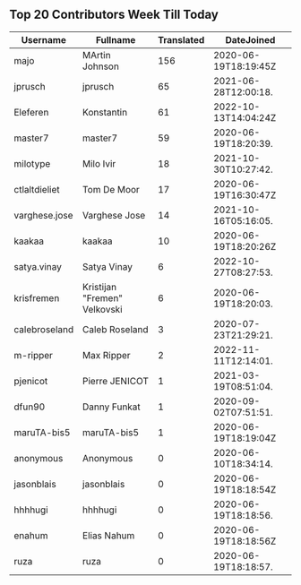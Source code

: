 ## Top 20 Contributors Week Till Today ##
|Username|Fullname|Translated|DateJoined|
|--------|--------|----------|----------|
|majo|MArtin Johnson|156|2020-06-19T18:19:45Z|
|jprusch|jprusch|65|2021-06-28T12:00:18.|
|Eleferen|Konstantin|61|2022-10-13T14:04:24Z|
|master7|master7|59|2020-06-19T18:20:39.|
|milotype|Milo Ivir|18|2021-10-30T10:27:42.|
|ctlaltdieliet|Tom De Moor|17|2020-06-19T16:30:47Z|
|varghese.jose|Varghese Jose|14|2021-10-16T05:16:05.|
|kaakaa|kaakaa|10|2020-06-19T18:20:26Z|
|satya.vinay|Satya Vinay|6|2022-10-27T08:27:53.|
|krisfremen|Kristijan "Fremen" Velkovski|6|2020-06-19T18:20:03.|
|calebroseland|Caleb Roseland|3|2020-07-23T21:29:21.|
|m-ripper|Max Ripper|2|2022-11-11T12:14:01.|
|pjenicot|Pierre JENICOT|1|2021-03-19T08:51:04.|
|dfun90|Danny Funkat|1|2020-09-02T07:51:51.|
|maruTA-bis5|maruTA-bis5|1|2020-06-19T18:19:04Z|
|anonymous|Anonymous|0|2020-06-10T18:34:14.|
|jasonblais|jasonblais|0|2020-06-19T18:18:54Z|
|hhhhugi|hhhhugi|0|2020-06-19T18:18:56.|
|enahum|Elias  Nahum|0|2020-06-19T18:18:56Z|
|ruza|ruza|0|2020-06-19T18:18:57.|
